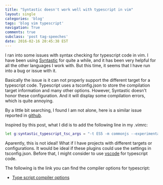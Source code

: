 ```yaml
---
title: "Syntastic doesn't work well with typescript in vim"
layout: single
categories: 'blog'
tags: 'blog vim typescript'
navigation: True
comments: true
subclass: 'post tag-speeches'
date: 2016-02-16 20:45:38 EST
---
```


I ran into some issues with syntax checking for typescript code in vim. I have been using [Syntastic](https://github.com/scrooloose/syntastic) for quite a while, and it has been very helpful for all the other languages I work with. But this time, it seems that I have run into a bug or issue with it.

Basically the issue is it can not properly support the different target for a typescript code. Typescript uses a tsconfig.json to store the compilation target information and many other options. However, Syntastic doesn't honor these configuration. And it will display some compilation errors, which is quite annoying.

By a little bit searching, I found I am not alone, here is a similar issue reported in [github](https://github.com/leafgarland/typescript-vim/issues/47).

Inspired by this post, what I did is to add the following line in my .vimrc:

```bash
let g:syntastic_typescript_tsc_args = "-t ES5 -m commonjs --experimentalDecorators --emitDecoratorMetadata --sourceMap true --moduleResolution node"
```

Aparently, this is not ideal! What if I have projects with different targets or configurations. It would be ideal if these plugins could use the settings in tsconfig.json. Before that, I might consider to use [vscode](https://code.visualstudio.com/) for typescript code.

The following is the link you can find the compiler options for typescript:

- [Type script compiler options](https://github.com/Microsoft/TypeScript/wiki/Compiler-Options)

